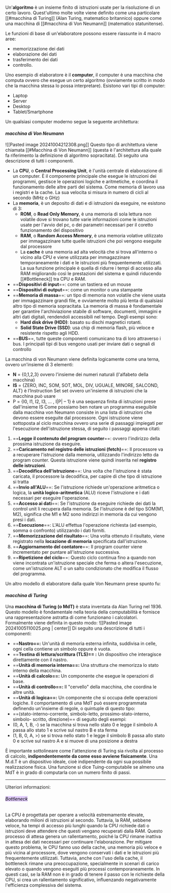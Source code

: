 
Un'**algoritmo** è un insieme finito di istruzioni usate per la risoluzione di un certo lavoro. Quest'ultimo molte volte viene definito come una particolare [[#macchina di Turing]] (Alan Turing, matematico britannico) oppure come una macchina di [[#macchina di Von Neumann]] (matematico statunitense).

Le funzioni di base di un'elaboratore possono essere riassunte in 4 macro aree:
- memorizzazione dei dati
- elaborazione dei dati
- trasferimento dei dati
- controllo.

Uno esempio di elaboratore è il **computer**, il computer è una macchina che computa ovvero che esegue un certo algoritmo (ovviamente scritto in modo che la macchina stessa lo possa interpretare). Esistono vari tipi di computer: 
- Laptop
- Server
- Desktop
- Tablet/Smartphone

Un qualsiasi computer moderno segue la seguente architettura:
#### *macchina di Von Neumann*

![[Pasted image 20241004212308.png]]
Questo tipo di architettura viene chiamata [[#Macchina di Von Neumann]] (questa è l'architettura alla quale fa riferimento la definizione di algoritmo sopracitata). Di seguito una descrizione di tutti i componenti.
- La **CPU**, o **Central Processing Unit**, è l'unità centrale di elaborazione di un computer. È il componente principale che esegue le istruzioni dei programmi, gestisce le operazioni logiche e aritmetiche, e coordina il funzionamento delle altre parti del sistema. Come memoria di lavoro usa i registri e la cache. La sua velocita si misura in numero di cicli al secondo (MHz o GHz)
- La **memoria**, è un deposito di dati e di istruzioni da eseguire, ne esistono di 3:
	- **ROM**, o **Read Only Memory**, è una memoria di sola lettura non volatile dove si trovano tutte varie informazioni come le istruzioni usate per l'avvio del pc, o dei parametri necessari per il coretto funzionamento del dispositivo
	- **RAM**, o **Random Access Memory**, è una memoria volative utilizzato per immagazzinare tutte quelle istruzioni che poi vengono eseguite dal processore
	- La **cache** è una memoria ad alta velocità che si trova all'interno o vicino alla CPU e viene utilizzata per immagazzinare temporaneamente i dati e le istruzioni più frequentemente utilizzati. La sua funzione principale è quella di ridurre i tempi di accesso alla RAM migliorando così le prestazioni del sistema e quindi riducendo [[#Bottleneck]] tra CPU e RAM.
- ==**Dispositivi di input**==: come un tastiera ed un mouse
- ==**Dispositivi di output**==: come un monitor o una stampante
- ==**Memoria di massa**==: un tipo di memoria non volatile che viene usata per immagazzinare grandi file, e ovviamente molto più lenta di qualsiasi altro tipo di memoria sopracitata. La memoria di massa è fondamentale per garantire l'archiviazione stabile di software, documenti, immagini e altri dati digitali, rendendoli accessibili nel tempo. Degli esempi sono: 
	- **Hard disk drive (HDD)**: basato su dischi magnetici rotanti.
	- **Solid State Drive (SSD)**: usa chip di memoria flash, più veloce e resistente rispetto agli HDD.
- ==**BUS**==, tutte queste componenti comunicano tra di loro attraverso i bus. I principali tipi di bus vengono usati per inviare dati o segnali di controllo

La macchina di von Neumann viene definita logicamente come una terna, ovvero un'insieme di 3 elementi:
- **N** = {0,1,2,3} ovvero l'insieme dei numeri naturali (l'alfabeto della macchina)
- **IS** = {ZERO, INC, SOM, SOT, MOL, DIV, UGUALE, MINORE, SALCOND, ALT} è l’Instruction Set set ovvero un'insieme di istruzioni che la macchina può usare
- P =  {I0, I1, I2, I3, … , I|P| – 1} è una sequenza finita di istruzioni prese dall'insieme IS
Come possiamo ben notare un programma eseguibile dalla macchina von Neumann consiste in una lista di istruzioni che devono essere eseguite dal processore. Ogni istruzione viene sottoposta al ciclo macchina ovvero una serie di passaggi impiegati per l'esecuzione dell'istruzione stessa, di seguito i passaggi appena citati:
1. ==**Legge il contenuto del program counter**==: ovvero l'indirizzo della prossima istruzione da eseguire.
2. ==**Caricamento nel registro delle istruzioni (fetch)**==: Il processore va a recuperare l'istruzione dalla memoria, utilizzando l'indirizzo letto da program counter. Questa istruzione viene quindi inserita nel **registro delle istruzioni**.
3. ==**Decodifica dell'istruzione**==: Una volta che l'istruzione è stata caricata, il processore la decodifica, per capire di che tipo di istruzione si tratta
4. ==**Invio all'ALU**==: Se l'istruzione richiede un'operazione aritmetica o logica, la **unità logico-aritmetica** (ALU) riceve l'istruzione e i dati necessari per eseguire l'operazione.
5. ==**Accesso ai dati**==: Se l'istruzione da eseguire richiede dei dati la control unit li recupera dalla memoria. Se l'istruzione è del tipo SOM(M1, M2), significa che M1 e M2 sono indirizzi in memoria da cui vengono presi i dati. 
6. ==**Esecuzione**==: L'ALU effettua l'operazione richiesta (ad esempio, somma o confronto) utilizzando i dati forniti.
7. ==**Memorizzazione del risultato**==: Una volta ottenuto il risultato, viene registrato nella **locazione di memoria** specificata dall'istruzione.
8. ==**Aggiornamento del contatore**==: Il program counter viene incrementato per puntare all'istruzione successiva.
9. ==**Ripetizione del ciclo**==: Questo ciclo continua fino a quando non viene incontrata un'istruzione speciale che ferma o altera l'esecuzione, come un'istruzione ALT o un salto condizionato che modifica il flusso del programma. 

Un altro modello di elaboratore dalla quale Von Neumann prese spunto fu:
#### *macchina di Turing*

Una **macchina di Turing (o MdT)**  è stata inventata da Alan Turing nel 1936. Questo modello è fondamentale nella teoria della computabilità e fornisce una rappresentazione astratta di come funzionano i calcolatori. Formalmente viene definita in questo modo:
![[Pasted image 20241005110025.png  |  center]]
Di seguito una descrizione di tutti i componenti:
- ==**Nastro==:** Un'unità di memoria esterna infinita, suddivisa in celle, ogni cella contiene un simbolo oppure è vuota.
- ==**Testina di lettura/scrittura (TLS)== :** Un dispositivo che interagisce direttamente con il nastro.
- ==**Unità di memoria interna==:** Una struttura che memorizza lo stato interno della macchina.
- ==**Unità di calcolo==:** Un componente che esegue le operazioni di base.
- ==**Unità di controllo==:** Il "cervello" della macchina, che coordina le altre unità.
- ==**Unità di logica==:** Un componente che si occupa delle operazioni logiche.
Il comportamento di una MdT può essere programmata definendo un'insieme di regole, o quintuple di questo tipo: 
- ==(stato-interno-corrente, simbolo-letto, prossimo-stato-interno, simbolo- scritto, direzione)== 
di seguito degli esempi:
- (0, A, 1, B, -) se la macchina si trova nello stato 0 e legge il simbolo A passa allo stato 1 e scrive sul nastro B e sta ferma
- (1, B, 0, A, >) se si trova nello stato 1 e legge il simbolo B passa allo stato 0 e scrive sul nastro A e si muove di una posizione a destra

È importante sottolineare come l'attenzione di Turing sia rivolta al processo di calcolo, **indipendentemente da come esso avviene fisicamente**. Una M.d.T è un dispositivo ideale, cioè indipendente da ogni sua possibile realizzazione fisica. Una funzione si dice Tuing-computabile se almeno una MdT è in grado di computarla con un numero finito di passi.






---
Ulteriori informazioni:

###### <mark style="background: #D2B3FFA6;">Bottleneck</mark>
La CPU è progettata per operare a velocità estremamente elevate, elaborando milioni di istruzioni al secondo. Tuttavia, la RAM, sebbene veloce, ha tempi di accesso più lunghi quando la CPU richiede dati o istruzioni deve attendere che questi vengano recuperati dalla RAM. Questo processo di attesa genera un rallentamento, poiché la CPU rimane inattiva in attesa dei dati necessari per continuare l'elaborazione. Per mitigare questo problema, le CPU fanno uso della cache, una memoria più veloce e più vicina al processore, dove vengono conservati i dati e le istruzioni più frequentemente utilizzati. Tuttavia, anche con l'uso della cache, il bottleneck rimane una preoccupazione, specialmente in scenari di carico elevato o quando vengono eseguiti più processi contemporaneamente. In questi casi, se la RAM non è in grado di tenere il passo con le richieste della CPU, si crea un rallentamento significativo, influenzando negativamente l'efficienza complessiva del sistema. 
